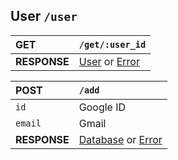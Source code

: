 ## **User** `/user`

| **GET** | `/get/:user_id` |
| :- | :- |
| **RESPONSE** | [User](../objects.md#user) or [Error](../objects.md#Error) |

| **POST** | `/add` |
| :- | :- |
| `id` | Google ID |
| `email` | Gmail |
| **RESPONSE** | [Database](../objects.md#database-response) or [Error](../objects.md#error) |